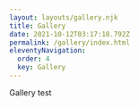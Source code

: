 ```yaml
---
layout: layouts/gallery.njk
title: Gallery
date: 2021-10-12T03:17:18.792Z
permalink: /gallery/index.html
eleventyNavigation:
  order: 4
  key: Gallery
---
```

Gallery test
